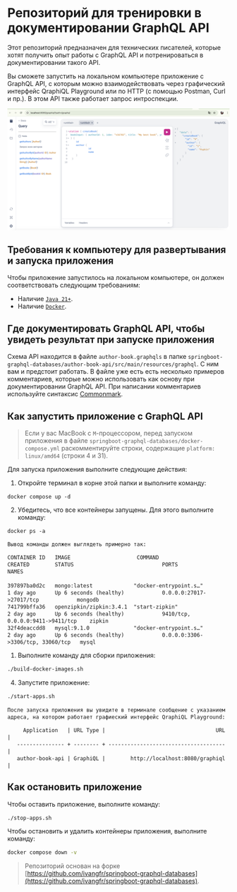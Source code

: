 # Репозиторий для тренировки в документировании GraphQL API

Этот репозиторий предназначен для технических писателей, которые хотят получить опыт работы с GraphQL API и потренироваться в документировании такого API.

Вы сможете запустить на локальном компьютере приложение с GraphQL API, с которым можно взаимодействовать через графический интерфейс QraphiQL Playground или по HTTP (с помощью Postman, Curl и пр.).
В этом API также работает запрос интроспекции.

![QraphiQL Playground](api_image.png)

## Требования к компьютеру для развертывания и запуска приложения

Чтобы приложение запустилось на локальном компьютере, он должен соответствовать следующим требованиям:

- Наличие [`Java 21+`](https://www.oracle.com/java/technologies/downloads/#java21).
- Наличие [`Docker`](https://www.docker.com).

## Где документировать GraphQL API, чтобы увидеть результат при запуске приложения

Схема API находится в файле `author-book.graphqls` в папке `springboot-graphql-databases/author-book-api/src/main/resources/graphql`.
С ним вам и предстоит работать.
В файле уже есть есть несколько примеров комментариев, которые можно использовать как основу при документировании GraphQL API.
При написании комментариев используйте синтаксис [Commonmark](https://commonmark.org/help/).

## Как запустить приложение с GraphQL API

> Если у вас MacBook с `M`-процессором, перед запуском приложения в файле `springboot-graphql-databases/docker-compose.yml` раскомментируйте строки, содержащие `platform: linux/amd64` (строки 4 и 31).

Для запуска приложения выполните следующие действия:

1. Откройте терминал в корне этой папки и выполните команду:

  ```shell
  docker compose up -d
  ```

2. Убедитесь, что все контейнеры запущены. Для этого выполните команду:
  
  ```shell
  docker ps -a
  ```
  
    Вывод команды должен выглядеть примерно так:
  
  ```text
  CONTAINER ID   IMAGE                     COMMAND                      CREATED        STATUS                            PORTS                               NAMES

  397897ba0d2c   mongo:latest             "docker-entrypoint.s…"        1 day ago      Up 6 seconds (healthy)            0.0.0.0:27017->27017/tcp            mongodb
  741799bffa36   openzipkin/zipkin:3.4.1  "start-zipkin"                2 day ago      Up 6 seconds (healthy)            9410/tcp, 0.0.0.0:9411->9411/tcp    zipkin
  32f4deaccdd8   mysql:9.1.0              "docker-entrypoint.s…"        2 day ago      Up 6 seconds (healthy)            0.0.0.0:3306->3306/tcp, 33060/tcp   mysql
  ```

1. Выполните команду для сборки приложения:

  ```bash
  ./build-docker-images.sh
  ```

4. Запустите приложение:

  ```bash
  ./start-apps.sh
  ```

    После запуска приложения вы увидите в терминале сообщение с указанием адреса, на котором работает графиеский интерфейс QraphiQL Playground:

  ```text  
       Application   | URL Type |                                   URL |
     --------------- + -------- + ------------------------------------- |
   author-book-api | GraphiQL |        http://localhost:8080/graphiql |
  ```
  
## Как остановить приложение

Чтобы оставить приложение, выполните команду:

  ```bash
  ./stop-apps.sh
  ```

Чтобы остановить и удалить контейнеры приложения, выполните команду:
  
  ```bash
  docker compose down -v
  ```

> Репозиторий основан на форке [https://github.com/ivangfr/springboot-graphql-databases](https://github.com/ivangfr/springboot-graphql-databases).
